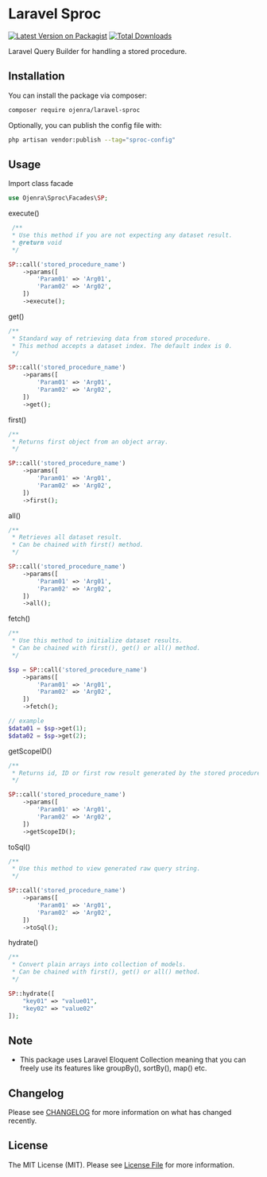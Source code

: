 # Laravel Sproc

[![Latest Version on Packagist](https://img.shields.io/packagist/v/ojenra/laravel-sproc.svg?style=flat-square)](https://packagist.org/packages/ojenra/laravel-sproc)
[![Total Downloads](https://img.shields.io/packagist/dt/ojenra/laravel-sproc.svg?style=flat-square)](https://packagist.org/packages/ojenra/laravel-sproc)

Laravel Query Builder for handling a stored procedure.

## Installation

You can install the package via composer:

```bash
composer require ojenra/laravel-sproc
```

Optionally, you can publish the config file with:

```bash
php artisan vendor:publish --tag="sproc-config"
```

## Usage

Import class facade

```php
use Ojenra\Sproc\Facades\SP;
```

execute()

```php
 /**
 * Use this method if you are not expecting any dataset result.
 * @return void
 */

SP::call('stored_procedure_name')
    ->params([
        'Param01' => 'Arg01',
        'Param02' => 'Arg02',
    ])
    ->execute();
```

get()

```php
/**
 * Standard way of retrieving data from stored procedure.
 * This method accepts a dataset index. The default index is 0.
 */

SP::call('stored_procedure_name')
    ->params([
        'Param01' => 'Arg01',
        'Param02' => 'Arg02',
    ])
    ->get();
```

first()

```php
/**
 * Returns first object from an object array.
 */

SP::call('stored_procedure_name')
    ->params([
        'Param01' => 'Arg01',
        'Param02' => 'Arg02',
    ])
    ->first();
```

all()

```php
/**
 * Retrieves all dataset result.
 * Can be chained with first() method.
 */

SP::call('stored_procedure_name')
    ->params([
        'Param01' => 'Arg01',
        'Param02' => 'Arg02',
    ])
    ->all();
```

fetch()

```php
/**
 * Use this method to initialize dataset results.
 * Can be chained with first(), get() or all() method.
 */

$sp = SP::call('stored_procedure_name')
    ->params([
        'Param01' => 'Arg01',
        'Param02' => 'Arg02',
    ])
    ->fetch();

// example
$data01 = $sp->get(1);
$data02 = $sp->get(2);
```

getScopeID()

```php
/**
 * Returns id, ID or first row result generated by the stored procedure.
 */

SP::call('stored_procedure_name')
    ->params([
        'Param01' => 'Arg01',
        'Param02' => 'Arg02',
    ])
    ->getScopeID();
```

toSql()

```php
/**
 * Use this method to view generated raw query string.
 */

SP::call('stored_procedure_name')
    ->params([
        'Param01' => 'Arg01',
        'Param02' => 'Arg02',
    ])
    ->toSql();
```

hydrate()

```php
/**
 * Convert plain arrays into collection of models.
 * Can be chained with first(), get() or all() method.
 */

SP::hydrate([
    "key01" => "value01",
    "key02" => "value02"
]);
```

## Note
- This package uses Laravel Eloquent Collection meaning that you can freely use its features like groupBy(), sortBy(), map() etc.

## Changelog

Please see [CHANGELOG](CHANGELOG.md) for more information on what has changed recently.

## License

The MIT License (MIT). Please see [License File](LICENSE.md) for more information.
